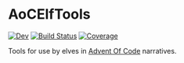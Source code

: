 # AoCElfTools

<!-- [![Stable](https://img.shields.io/badge/docs-stable-blue.svg)](https://pbouffard.github.io/AoCElfTools.jl/stable/) -->
[![Dev](https://img.shields.io/badge/docs-dev-blue.svg)](https://pbouffard.github.io/AoCElfTools.jl/)
[![Build Status](https://github.com/pbouffard/AoCElfTools.jl/actions/workflows/CI.yml/badge.svg?branch=main)](https://github.com/pbouffard/AoCElfTools.jl/actions/workflows/CI.yml?query=branch%3Amain)
[![Coverage](https://codecov.io/gh/pbouffard/AoCElfTools.jl/branch/main/graph/badge.svg)](https://codecov.io/gh/pbouffard/AoCElfTools.jl)

Tools for use by elves in [Advent Of Code](https://www.adventofcode.com) narratives.